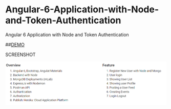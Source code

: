 # Angular-6-Application-with-Node-and-Token-Authentication
Angular 6 Application with Node and Token Authentication

##<a href="http://polarbearwebdesign.ca/angular2/">DEMO</a>

SCREENSHOT

<img src="https://github.com/SandhuPal/Angular-6-Application-with-Node-and-Token-Authentication/blob/master/ang6.PNG" />
